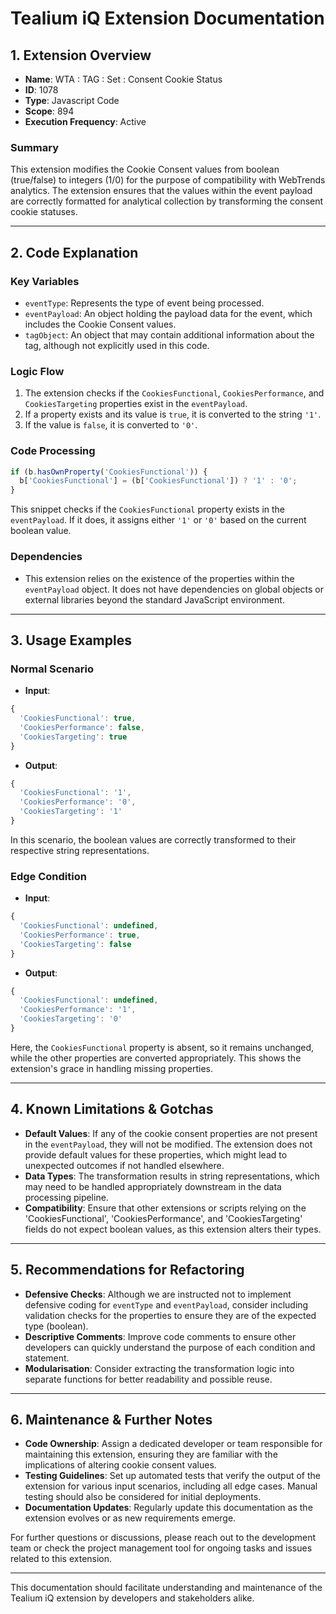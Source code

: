 # Tealium iQ Extension Documentation

## 1. Extension Overview

- **Name**: WTA : TAG : Set : Consent Cookie Status
- **ID**: 1078
- **Type**: Javascript Code
- **Scope**: 894
- **Execution Frequency**: Active

### Summary
This extension modifies the Cookie Consent values from boolean (true/false) to integers (1/0) for the purpose of compatibility with WebTrends analytics. The extension ensures that the values within the event payload are correctly formatted for analytical collection by transforming the consent cookie statuses.

---

## 2. Code Explanation

### Key Variables
- `eventType`: Represents the type of event being processed.
- `eventPayload`: An object holding the payload data for the event, which includes the Cookie Consent values.
- `tagObject`: An object that may contain additional information about the tag, although not explicitly used in this code.

### Logic Flow
1. The extension checks if the `CookiesFunctional`, `CookiesPerformance`, and `CookiesTargeting` properties exist in the `eventPayload`.
2. If a property exists and its value is `true`, it is converted to the string `'1'`.
3. If the value is `false`, it is converted to `'0'`.

### Code Processing
```javascript
if (b.hasOwnProperty('CookiesFunctional')) {
  b['CookiesFunctional'] = (b['CookiesFunctional']) ? '1' : '0';
}
```
This snippet checks if the `CookiesFunctional` property exists in the `eventPayload`. If it does, it assigns either `'1'` or `'0'` based on the current boolean value.

### Dependencies
- This extension relies on the existence of the properties within the `eventPayload` object. It does not have dependencies on global objects or external libraries beyond the standard JavaScript environment.

---

## 3. Usage Examples

### Normal Scenario
- **Input**: 
```javascript
{
  'CookiesFunctional': true,
  'CookiesPerformance': false,
  'CookiesTargeting': true
}
```
- **Output**:
```javascript
{
  'CookiesFunctional': '1',
  'CookiesPerformance': '0',
  'CookiesTargeting': '1'
}
```
In this scenario, the boolean values are correctly transformed to their respective string representations.

### Edge Condition
- **Input**:
```javascript
{
  'CookiesFunctional': undefined,
  'CookiesPerformance': true,
  'CookiesTargeting': false
}
```
- **Output**:
```javascript
{
  'CookiesFunctional': undefined,
  'CookiesPerformance': '1',
  'CookiesTargeting': '0'
}
```
Here, the `CookiesFunctional` property is absent, so it remains unchanged, while the other properties are converted appropriately. This shows the extension's grace in handling missing properties.

---

## 4. Known Limitations & Gotchas

- **Default Values**: If any of the cookie consent properties are not present in the `eventPayload`, they will not be modified. The extension does not provide default values for these properties, which might lead to unexpected outcomes if not handled elsewhere.
- **Data Types**: The transformation results in string representations, which may need to be handled appropriately downstream in the data processing pipeline.
- **Compatibility**: Ensure that other extensions or scripts relying on the 'CookiesFunctional', 'CookiesPerformance', and 'CookiesTargeting' fields do not expect boolean values, as this extension alters their types.

---

## 5. Recommendations for Refactoring

- **Defensive Checks**: Although we are instructed not to implement defensive coding for `eventType` and `eventPayload`, consider including validation checks for the properties to ensure they are of the expected type (boolean).
- **Descriptive Comments**: Improve code comments to ensure other developers can quickly understand the purpose of each condition and statement.
- **Modularisation**: Consider extracting the transformation logic into separate functions for better readability and possible reuse.

---

## 6. Maintenance & Further Notes

- **Code Ownership**: Assign a dedicated developer or team responsible for maintaining this extension, ensuring they are familiar with the implications of altering cookie consent values.
- **Testing Guidelines**: Set up automated tests that verify the output of the extension for various input scenarios, including all edge cases. Manual testing should also be considered for initial deployments.
- **Documentation Updates**: Regularly update this documentation as the extension evolves or as new requirements emerge.

For further questions or discussions, please reach out to the development team or check the project management tool for ongoing tasks and issues related to this extension. 

--- 

This documentation should facilitate understanding and maintenance of the Tealium iQ extension by developers and stakeholders alike.